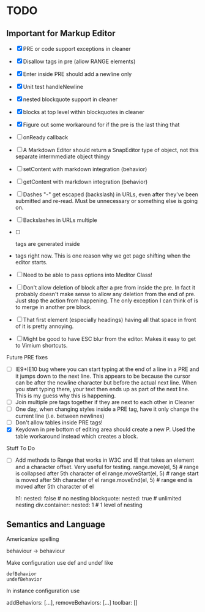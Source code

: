 # TODO

## Important for Markup Editor

* [x] PRE or code support exceptions in cleaner
* [x] Disallow tags in pre (allow RANGE elements)
* [x] Enter inside PRE should add a newline only
* [x] Unit test handleNewline
* [x] nested blockquote support in cleaner
* [x] blocks at top level within blockquotes in cleaner
* [x] Figure out some workaround for if the pre is the last thing that

* [ ] onReady callback
* [ ] A Markdown Editor should return a SnapEditor type of object, not this
      separate intermmediate object thingy
* [ ] setContent with markdown integration (behavior)
* [ ] getContent with markdown integration (behavior)
* [ ] Dashes "-" get escaped (backslash) in URLs, even after they've been
      submitted and re-read. Must be unnecessary or something else is going on.
* [ ] Backslashes in URLs multiple
* [ ] <P> tags are generated inside <li> tags right now. This is one reason
      why we get page shifting when the editor starts.
* [ ] Need to be able to pass options into Meditor Class!
* [ ] Don't allow deletion of block after a pre from inside the pre. In fact
      it probably doesn't make sense to allow any deletion from the end of
      pre. Just stop the action from happening. The only exception I can think
      of is to merge in another pre block.
* [ ] That first element (especially headings) having all that space in front
      of it is pretty annoying.
* [ ] Might be good to have ESC blur from the editor. Makes it easy to get to
      Vimium shortcuts.

Future PRE fixes
* [ ] IE9+IE10 bug where you can start typing at the end of a line in a PRE and
      it jumps down to the next line. This appears to be because the cursor can be after the newline character but before the actual next line.
      When you start typing there, your text then ends up as part of the
      next line. This is my guess why this is happening.
* [ ] Join multiple pre tags together if they are next to each other in Cleaner
* [ ] One day, when changing styles inside a PRE tag, have it only change the
      current line (i.e. between newlines)
* [ ] Don't allow tables inside PRE tags!
* [x] Keydown in pre bottom of editing area should create a new P. Used the
      table workaround instead which creates a block.

Stuff To Do
* [ ] Add methods to Range that works in W3C and IE that takes an element
      and a character offset. Very useful for testing.
      range.move(el, 5)      # range is collapsed after 5th character of el
      range.moveStart(el, 5) # range start is moved after 5th character of el
      range.moveEnd(el, 5)   # range end is moved after 5th character of el


    h1:
      nested: false   # no nesting
    blockquote:
      nested: true    # unlimited nesting
    div.container:
      nested: 1       # 1 level of nesting


## Semantics and Language

Americanize spelling

  behaviour -> behaviour

Make configuration use def and undef like

    defBehavior
    undefBehavior

In instance configuration use

  addBehaviors: [...],
  removeBehaviors: [...]
  toolbar: []